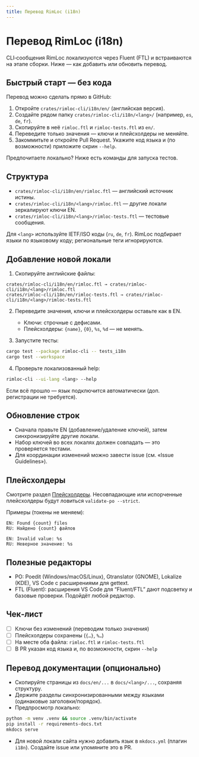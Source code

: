 ```yaml
---
title: Перевод RimLoc (i18n)
---
```


# Перевод RimLoc (i18n)

CLI‑сообщения RimLoc локализуются через Fluent (FTL) и встраиваются на этапе сборки. Ниже — как добавить или обновить перевод.

## Быстрый старт — без кода

Перевод можно сделать прямо в GitHub:

1) Откройте `crates/rimloc-cli/i18n/en/` (английская версия).
2) Создайте рядом папку `crates/rimloc-cli/i18n/<lang>/` (например, `es`, `de`, `fr`).
3) Скопируйте в неё `rimloc.ftl` и `rimloc-tests.ftl` из `en/`.
4) Переведите только значения — ключи и плейсхолдеры не меняйте.
5) Закоммитьте и откройте Pull Request. Укажите код языка и (по возможности) приложите скрин `--help`.

Предпочитаете локально? Ниже есть команды для запуска тестов.

## Структура

- `crates/rimloc-cli/i18n/en/rimloc.ftl` — английский источник истины.
- `crates/rimloc-cli/i18n/<lang>/rimloc.ftl` — другие локали зеркалируют ключи EN.
- `crates/rimloc-cli/i18n/<lang>/rimloc-tests.ftl` — тестовые сообщения.

Для `<lang>` используйте IETF/ISO коды (`ru`, `de`, `fr`). RimLoc подбирает языки по языковому коду; региональные теги игнорируются.

## Добавление новой локали

1) Скопируйте английские файлы:

```
crates/rimloc-cli/i18n/en/rimloc.ftl → crates/rimloc-cli/i18n/<lang>/rimloc.ftl
crates/rimloc-cli/i18n/en/rimloc-tests.ftl → crates/rimloc-cli/i18n/<lang>/rimloc-tests.ftl
```

2) Переведите значения, ключи и плейсхолдеры оставьте как в EN.
   - Ключи: строчные с дефисами.
   - Плейсхолдеры: `{name}`, `{0}`, `%s`, `%d` — не менять.

3) Запустите тесты:

```bash
cargo test --package rimloc-cli -- tests_i18n
cargo test --workspace
```

4) Проверьте локализованный help:

```bash
rimloc-cli --ui-lang <lang> --help
```

Если всё прошло — язык подключится автоматически (доп. регистрации не требуется).

## Обновление строк

- Сначала правьте EN (добавление/удаление ключей), затем синхронизируйте другие локали.
- Набор ключей во всех локалях должен совпадать — это проверяется тестами.
- Для координации изменений можно завести issue (см. «Issue Guidelines»).

## Плейсхолдеры

Смотрите раздел [Плейсхолдеры](../guide/placeholders.md). Несовпадающие или испорченные плейсхолдеры будут ловиться `validate-po --strict`.

Примеры (токены не меняем):

```
EN: Found {count} files
RU: Найдено {count} файлов

EN: Invalid value: %s
RU: Неверное значение: %s
```

## Полезные редакторы

- PO: Poedit (Windows/macOS/Linux), Gtranslator (GNOME), Lokalize (KDE), VS Code с расширениями для gettext.
- FTL (Fluent): расширения VS Code для “Fluent/FTL” дают подсветку и базовые проверки. Подойдёт любой редактор.

## Чек‑лист

- [ ] Ключи без изменений (переводим только значения)
- [ ] Плейсхолдеры сохранены (`{…}`, `%…`)
- [ ] На месте оба файла: `rimloc.ftl` и `rimloc-tests.ftl`
- [ ] В PR указан код языка и, по возможности, скрин `--help`

## Перевод документации (опционально)

- Скопируйте страницы из `docs/en/...` в `docs/<lang>/...`, сохраняя структуру.
- Держите разделы синхронизированными между языками (одинаковые заголовки/порядок).
- Предпросмотр локально:

```bash
python -m venv .venv && source .venv/bin/activate
pip install -r requirements-docs.txt
mkdocs serve
```

- Для новой локали сайта нужно добавить язык в `mkdocs.yml` (плагин `i18n`). Создайте issue или упомяните это в PR.
